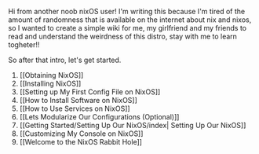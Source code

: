 Hi from another noob nixOS user! I'm writing this because I'm tired of the amount of randomness that is available on the internet about nix and nixos, so I wanted to create a simple wiki for me, my girlfriend and my friends to read and understand the weirdness of this distro, stay with me to learn togheter!!

So after that intro, let's get started.
1. [[Obtaining NixOS]]
2. [[Installing NixOS]]
3. [[Setting up My First Config File on NixOS]]
4. [[How to Install Software on NixOS]]
5. [[How to Use Services on NixOS]]
6. [[Lets Modularize Our Configurations (Optional)]]
7. [[Getting Started/Setting Up Our NixOS/index| Setting Up Our NixOS]]
8. [[Customizing My Console on NixOS]]
9. [[Welcome to the NixOS Rabbit Hole]]